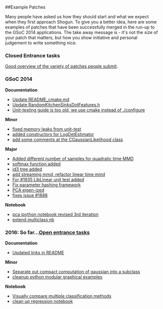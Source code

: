 ##Example Patches

Many people have asked us how they should start and what we expect when they first approach Shogun. To give you a better idea, here are some examples of patches that have been successfully merged in the run-up to the GSoC 2014 applications. The take away message is - it's not the size of your patch that matters, but how you show initiative and personal judgement to write something nice. 

### Closed Entrance tasks
[Good overview of the variety of patches people submit](https://github.com/shogun-toolbox/shogun/issues?utf8=✓&q=is%3Aissue+is%3Aclosed+label%3Aentrance+). 

### GSoC 2014

**Documentation**

* [Update README_cmake.md](https://github.com/shogun-toolbox/shogun/pull/2058)
* [Update RandomKitchenSinksDotFeatures.h](https://github.com/shogun-toolbox/shogun/pull/2038)
* [Unit-testing guide is too old, we use cmake instead of ./configure](https://github.com/shogun-toolbox/shogun/pull/1933)

**Minor**

* [fixed memory leaks from unit-test](https://github.com/shogun-toolbox/shogun/pull/1992)
* [added constructors for LogDetEstimator](https://github.com/shogun-toolbox/shogun/pull/1940)
* [add some comments at the CGaussianLikelihood class](https://github.com/shogun-toolbox/shogun/pull/1977)

**Major**

* [Added different number of samples for quadratic time MMD](https://github.com/shogun-toolbox/shogun/pull/2022)
* [softmax function added](https://github.com/shogun-toolbox/shogun/pull/1997)
* [id3 tree added](https://github.com/shogun-toolbox/shogun/pull/1970)
* [add streaming mmd, refactor linear time mmd](https://github.com/shogun-toolbox/shogun/pull/1959)
* [For #1935 LibLinear unit test added](https://github.com/shogun-toolbox/shogun/pull/1945)
* [Fix parameter hashing framework](https://github.com/shogun-toolbox/shogun/pull/1922)
* [PCA eigen-ized](https://github.com/shogun-toolbox/shogun/pull/1915)
* [fixes issue #1888](https://github.com/shogun-toolbox/shogun/pull/1939)

**Notebook**
* [pca ipython notebook revised 3rd iteration](https://github.com/shogun-toolbox/shogun/pull/2028)
* [extend multiclass nb](https://github.com/shogun-toolbox/shogun/pull/1914)

### 2016: So far...[Open entrance tasks](https://github.com/shogun-toolbox/shogun/labels/entrance)
**Documentation**
 * [Updated links in README](https://github.com/shogun-toolbox/shogun/pull/3031)

**Minor**

* [Separate out compact computation of gaussian into a subclass](https://github.com/shogun-toolbox/shogun/pull/3027)
* [cleanup python modular graphical examples](https://github.com/shogun-toolbox/shogun/pull/3045)

**Notebook**
* [Visually compare multiple classification methods](https://github.com/shogun-toolbox/shogun/pull/3019)
* [clean up regression notebook](https://github.com/shogun-toolbox/shogun/pull/3047)